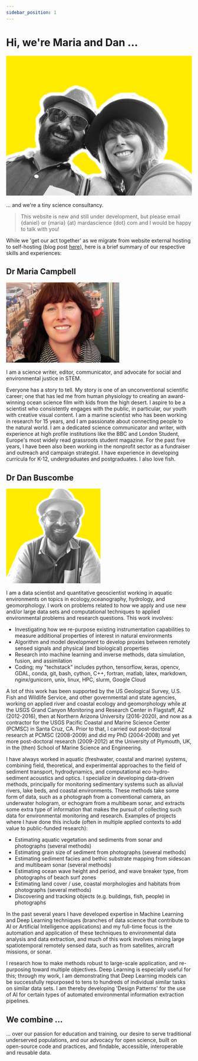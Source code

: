 ```yaml
---
sidebar_position: 1
---
```


# Hi, we're Maria and Dan ...

![](../static/img/2019-08-24.jpg)

... and we're a tiny science consultancy. 

> This website is new and still under development, but please email {daniel} or {maria} {at} mardascience {dot} com and I would be happy to talk with you!

While we 'get our act together' as we migrate from website external hosting to self-hosting (blog post [here](../blog/this-website)), here is a brief summary of our respective skills and experiences:

## Dr Maria Campbell

![](../static/img/Maria_editorial_shot-small.jpg)

I am a science writer, editor, communicator, and advocate for social and environmental justice in STEM.

Everyone has a story to tell. My story is one of an unconventional scientific career; one that has led me from human physiology to creating an award-winning ocean science film with kids from the high desert. I aspire to be a scientist who consistently engages with the public, in particular, our youth with creative visual content.
I am a marine scientist who has been working in research for 15 years, and I am passionate about connecting people to the natural world. I am a dedicated science communicator and writer, with experience at high profile institutions like the BBC and London Student, Europe's most widely read grassroots student magazine. For the past five years, I have been also been working in the nonprofit sector as a fundraiser and outreach and campaign strategist. I have experience in developing curricula for K-12, undergraduates and postgraduates. I also love fish.

## Dr Dan Buscombe

![](../static/img/dan-yellow-small.jpg)

I am a data scientist and quantitative geoscientist working in aquatic environments on topics in ecology,oceanography, hydrology, and geomorphology. I work on problems related to how we apply and use new and/or large data sets and computational techniques to applied environmental problems and research questions. This work involves:
* Investigating how we re-purpose existing instrumentation capabilities to measure additional properties of interest in natural environments
* Algorithm and model development to develop proxies between remotely sensed signals and physical (and biological) properties
* Research into machine learning and inverse methods, data simulation, fusion, and assimilation
* Coding; my "techstack" includes python, tensorflow, keras, opencv, GDAL, conda, git, bash, cython, C++, fortran, matlab, latex, markdown, nginx/gunicorn, unix, linux, HPC, slurm, Google Cloud

A lot of this work has been supported by the US Geological Survey, U.S. Fish and Wildlife Service, and other governmental and state agencies, working on applied river and coastal ecology and geomorphology while at the USGS Grand Canyon Monitoring and Research Center in Flagstaff, AZ (2012-2016), then at Northern Arizona University (2016-2020), and now as a contractor for the USGS Pacific Coastal and Marine Science Center (PCMSC) in Santa Cruz, CA. Prior to that, I carried out post-doctoral research at PCMSC (2008-2009) and did my PhD (2004-2008) and yet more post-doctoral research (2009-2012) at the University of Plymouth, UK, in the (then) School of Marine Science and Engineering.

I have always worked in aquatic (freshwater, coastal and marine) systems, combining field, theoretical, and experimental approaches to the field of sediment transport, hydrodynamics, and computational eco-hydro-sediment acoustics and optics. I specialize in developing data-driven methods, principally for monitoring sedimentary systems such as alluvial rivers, lake beds, and coastal environments. These methods take some form of data, such as a photograph from a conventional camera, an underwater hologram, or echogram from a multibeam sonar, and extracts some extra type of information that makes the pursuit of collecting such data for environmental monitoring and research. Examples of projects where I have done this include (often in multiple applied contexts to add value to public-funded research):

* Estimating aquatic vegetation and sediments from sonar and photographs (several methods)
* Estimating grain size of sediment from photographs (several methods)
* Estimating sediment facies and bethic substrate mapping from sidescan and multibeam sonar (several methods)
* Estimating ocean wave height and period, and wave breaker type, from photographs of beach surf zones
* Estimating land cover / use, coastal morphologies and habitats from photographs (several methods)
* Discovering and tracking objects (e.g. buildings, fish, people) in photographs

<!-- This understanding is applied to developing systems for monitoring river and coastal water and sediment, in order to address problems in river and coastal engineering and management, including hazards (floods, storms, tsunami, and landslides), river and sedimentation engineering, dam and reservoir management, water resources and wastewater management, treatment of contaminated sediments, engineering problems in ports and harbors, river restoration, beach nourishment, dredging activities, and renewable hydro-power projects. -->

In the past several years I have developed expertise in Machine Learning and Deep Learning techniques (branches of data science that contribute to AI or Artificial Intelligence applications) and my full-time focus is the automation and application of these techniques to environmental data analysis and data extraction, and much of this work involves mining large spatiotemporal remotely sensed data, such as from satellites, aircraft missions, or sonar.

I research how to make methods robust to large-scale application, and re-purposing toward multiple objectives. Deep Learning is especially useful for this; through my work, I am demonstrating that Deep Learning models can be successfully repurposed to tens to hundreds of individual similar tasks on similar data sets. I am thereby developing 'Design Patterns' for the use of AI for certain types of automated environmental information extraction pipelines.


## We combine ...

... over our passion for education and training, our desire to serve traditional underserved populations, and our advocacy for open science, built on open-source code and practices, and findable, accessible, interoperable and reusable data.


<!-- Let's discover **Docusaurus in less than 5 minutes**.

## Getting Started

Get started by **creating a new site**.

Or **try Docusaurus immediately** with **[new.docusaurus.io](https://new.docusaurus.io)**.

## Generate a new site

Generate a new Docusaurus site using the **classic template**:

```shell
npx @docusaurus/init@latest init my-website classic
```

## Start your site

Run the development server:

```shell
cd my-website

npx docusaurus start
```

Your site starts at `http://localhost:3000`.

Open `docs/intro.md` and edit some lines: the site **reloads automatically** and display your changes. -->
